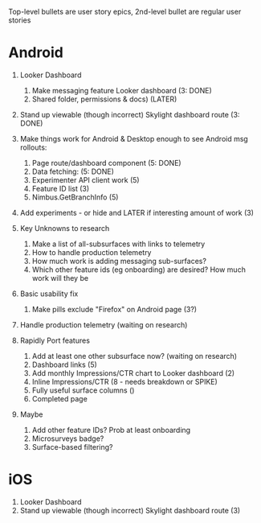 Top-level bullets are user story epics, 2nd-level bullet are regular user stories

# Android
1. Looker Dashboard
   1. Make messaging feature Looker dashboard (3: DONE)
   2. Shared folder, permissions & docs) (LATER)
2. Stand up viewable (though incorrect) Skylight dashboard route (3: DONE)
3. Make things work for Android & Desktop enough to see Android msg rollouts:
   1. Page route/dashboard component (5: DONE)
   2. Data fetching: (5: DONE)
   3. Experimenter API client work (5)
   4. Feature ID list (3)
   5. Nimbus.GetBranchInfo (5)

4. Add experiments - or hide and LATER if interesting amount of work (3)
5. Key Unknowns to research
   1. Make a list of all-subsurfaces with links to telemetry
   2. How to handle production telemetry
   3. How much work is adding messaging sub-surfaces?
   4. Which other feature ids (eg onboarding) are desired?  How much work will they be
6. Basic usability fix
   1. Make pills exclude "Firefox" on Android page (3?)
7. Handle production telemetry (waiting on research)
7. Rapidly Port features
   1. Add at least one other subsurface now? (waiting on research)
   2. Dashboard links (5)
   3. Add monthly Impressions/CTR chart to Looker dashboard (2)
   4. Inline Impressions/CTR (8 - needs breakdown or SPIKE)
   5. Fully useful surface columns ()
   6. Completed page
8. Maybe
   1. Add other feature IDs? Prob at least onboarding
   2. Microsurveys badge?
   3. Surface-based filtering?

# iOS
1. Looker Dashboard
2. Stand up viewable (though incorrect) Skylight dashboard route (3)

